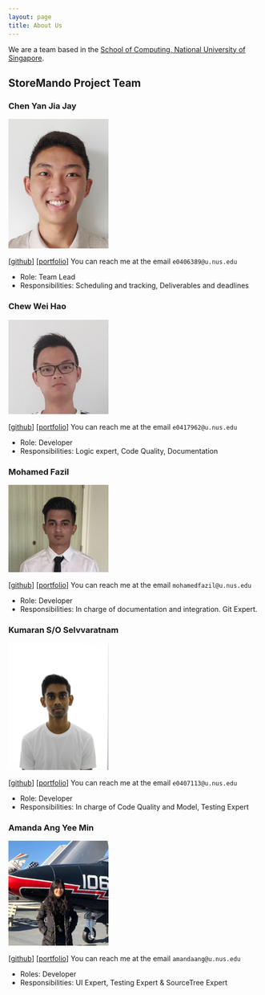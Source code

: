```yaml
---
layout: page
title: About Us
---
```


We are a team based in the [School of Computing, National University of Singapore](http://www.comp.nus.edu.sg).


## StoreMando Project Team

### Chen Yan Jia Jay

<img src="images/jaychenyj.png" width="200px">

[[github](https://github.com/JayChenYJ)]
[[portfolio](team/jaychenyj.md)]
You can reach me at the email `e0406389@u.nus.edu`

* Role: Team Lead
* Responsibilities: Scheduling and tracking, Deliverables and deadlines
  
### Chew Wei Hao

<img src="images/chewwh09.png" width="200px">

[[github](http://github.com/chewwh09)]
[[portfolio](team/chewwh09.md)]
You can reach me at the email `e0417962@u.nus.edu`

* Role: Developer
* Responsibilities: Logic expert, Code Quality, Documentation

### Mohamed Fazil

<img src="images/md-fazil.png" width="200px">

[[github](http://github.com/Md-Fazil)] [[portfolio](team/mohamedfazil.md)] You can reach me at the email `mohamedfazil@u.nus.edu`

* Role: Developer
* Responsibilities: In charge of documentation and integration. Git Expert.

### Kumaran S/O Selvvaratnam

<img src="images/kumsssss.png" width="200px">

[[github](http://github.com/kumsssss)]
[[portfolio](team/kumsssss.md)]
You can reach me at the email `e0407113@u.nus.edu`

* Role: Developer
* Responsibilities: In charge of Code Quality and Model, Testing Expert

### Amanda Ang Yee Min

<img src="images/github-amanda.png" width="200px">

[[github](http://github.com/github-amanda)]
[[portfolio](team/amandaang.md)]
You can reach me at the email `amandaang@u.nus.edu`

* Roles: Developer
* Responsibilities: UI Expert, Testing Expert & SourceTree Expert
